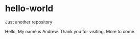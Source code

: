 # hello-world
Just another repository

Hello, 
My name is Andrew.
Thank you for visiting. 
More to come.
